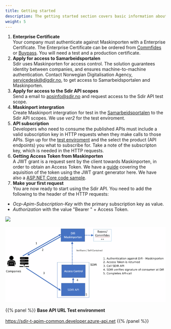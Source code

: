 ```yaml
---
title: Getting started
description: The getting started section covers basic information about where you can find information about the availible Sdir APIs and how to get an access token to be able to call an API. 
weight: 5
---
```


1. **Enterprise Certificate**<br>
Your company must authenticate  against Maskinporten with a Enterprise Certificate. The Enterprise Certificate can be ordered from [Commfides](https://www.commfides.com/commfides-virksomhetssertifikat/) or [Buypass](https://www.buypass.no/produkter/virksomhetssertifikat-esegl). You will need a test and a production certificate. 
2. **Apply for access to Samarbeidsportalen**<br>
Sdir uses Maskinporten for access control. The solution guarantees identity between companies, and ensures machine-to-machine authentication.
Contact Norwegian Digitalisation Agency, servicedesk@digdir.no, to get access to Samarbeidsportalen and Maskinporten.
3. **Apply for access to the Sdir API scopes**<br>
Send a email to apsinfo@sdir.no and request access to the Sdir API test scope.
4. **Maskinport intergration**<br>
Create Maskinport intergration for test in the [Samarbeidsportalen](https://minside-samarbeid.difi.no/) to the Sdir API scopes. We use _ver2_ for the test enviroment.
5. **API subscription**<br>
Developers who need to consume the published APIs must include a valid subscription key in HTTP requests when they make calls to those APIs.
Sign up for the [test enviroment](https://sdir-t-apim-common.developer.azure-api.net/apis) and the select the product (API endpoints) you what to subscribe for. Take a note of the subscripton key, which is needed in the HTTP requests.
6.  **Getting Access Token from Maskinporten**<br>
A JWT grant is a request sent by the client towards Maskinporten, in order to obtain an Access Token.
We have a [guide](/get-started/token/) covering the aquisition of the token using the JWT grant generator here. We have also a [ASP.NET Core code sample](/get-started/codeexample/).
7.  **Make your first request**<br>
You are now ready to start using the Sdir API. You need to add the following to the header of the HTTP requests:

- _Ocp-Apim-Subscription-Key_ with the primary subscription key as value. 
- _Authorization_ with the value "Bearer " + Access Token.

![](../images/authmaskinporten680.png)

<img src="images/authmaskinporten680.png" alt="Authentication Flow">

{{% panel %}}
**Base API URL Test environment** <br><br>
https://sdir-t-apim-common.developer.azure-api.net
{{% /panel %}}
